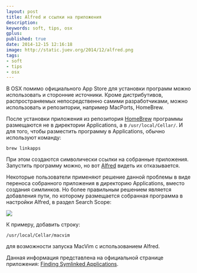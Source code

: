 ```yaml
---
layout: post
title: Alfred и ссылки на приложения
description:
keywords: soft, tips, osx
gplus:
published: true
date: 2014-12-15 12:16:18
image: http://static.juev.org/2014/12/alfred.png
tags:
- soft
- tips
- osx
---
```


В OSX помимо официального App Store для установки программ можно использовать и сторонние источники. Кроме дистрибутивов, распространяемых непосредственно самими разработчиками, можно использовать и репозитории, например MacPorts, HomeBrew.

После установки приложения из репозитория [HomeBrew](http://brew.sh/) программы размещаются не в директории Applications, а в `/usr/local/Cellar/`. И для того, чтобы разместить программу в Applications, обычно используют команду:

	brew linkapps

При этом создаются символически ссылки на собранные приложения. Запустить программу можно, но вот [Alfred](http://www.alfredapp.com/) видеть их отказывается.

Некоторые пользователи применяют решение данной проблемы в виде переноса собранного приложения в директорию Applications, вместо создания симлинков. Но более правильным решением является добавления пути, по которому размещается собранная программа в настройки Alfred, в раздел Search Scope:

![](http://static.juev.org/2014/12/alfred-1.png)

 К примеру, добавить строку:

	/usr/local/Cellar/macvim

для возможности запуска MacVim с использованием Alfred.

Данная информация представлена на официальной странице приложения: [Finding Symlinked Applications](http://support.alfredapp.com/kb:symlinked-apps).
